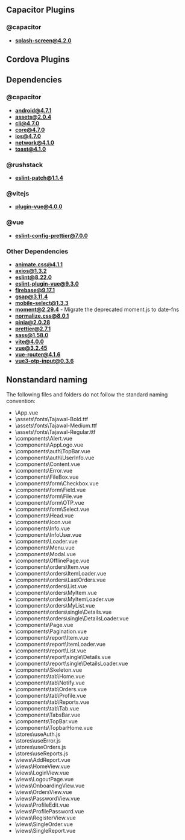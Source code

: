 ## Capacitor Plugins

### @capacitor
- **splash-screen@4.2.0**
## Cordova Plugins

## Dependencies

### @capacitor
- **android@4.7.1**
- **assets@2.0.4**
- **cli@4.7.0**
- **core@4.7.0**
- **ios@4.7.0**
- **network@4.1.0**
- **toast@4.1.0**
### @rushstack
- **eslint-patch@1.1.4**
### @vitejs
- **plugin-vue@4.0.0**
### @vue
- **eslint-config-prettier@7.0.0**
### Other Dependencies
- **animate.css@4.1.1**
- **axios@1.3.2**
- **eslint@8.22.0**
- **eslint-plugin-vue@9.3.0**
- **firebase@9.17.1**
- **gsap@3.11.4**
- **mobile-select@1.3.3**
- **moment@2.29.4** - Migrate the deprecated moment.js to date-fns
- **normalize.css@8.0.1**
- **pinia@2.0.28**
- **prettier@2.7.1**
- **sass@1.58.0**
- **vite@4.0.0**
- **vue@3.2.45**
- **vue-router@4.1.6**
- **vue3-otp-input@0.3.6**


## Nonstandard naming
The following files and folders do not follow the standard naming convention:

- \App.vue
- \assets\fonts\Tajawal-Bold.ttf
- \assets\fonts\Tajawal-Medium.ttf
- \assets\fonts\Tajawal-Regular.ttf
- \components\Alert.vue
- \components\AppLogo.vue
- \components\auth\TopBar.vue
- \components\auth\UserInfo.vue
- \components\Content.vue
- \components\Error.vue
- \components\FileBox.vue
- \components\form\Checkbox.vue
- \components\form\Field.vue
- \components\form\File.vue
- \components\form\OTP.vue
- \components\form\Select.vue
- \components\Head.vue
- \components\Icon.vue
- \components\Info.vue
- \components\InfoUser.vue
- \components\Loader.vue
- \components\Menu.vue
- \components\Modal.vue
- \components\OfflinePage.vue
- \components\orders\Item.vue
- \components\orders\ItemLoader.vue
- \components\orders\LastOrders.vue
- \components\orders\List.vue
- \components\orders\MyItem.vue
- \components\orders\MyItemLoader.vue
- \components\orders\MyList.vue
- \components\orders\single\Details.vue
- \components\orders\single\DetailsLoader.vue
- \components\Page.vue
- \components\Pagination.vue
- \components\report\Item.vue
- \components\report\ItemLoader.vue
- \components\report\List.vue
- \components\report\single\Details.vue
- \components\report\single\DetailsLoader.vue
- \components\Skeleton.vue
- \components\tab\Home.vue
- \components\tab\Notify.vue
- \components\tab\Orders.vue
- \components\tab\Profile.vue
- \components\tab\Reports.vue
- \components\tab\Tab.vue
- \components\TabsBar.vue
- \components\TopBar.vue
- \components\TopbarHome.vue
- \stores\useAuth.js
- \stores\useError.js
- \stores\useOrders.js
- \stores\useReports.js
- \views\AddReport.vue
- \views\HomeView.vue
- \views\LoginView.vue
- \views\LogoutPage.vue
- \views\OnboardingView.vue
- \views\OrdersView.vue
- \views\PasswordView.vue
- \views\ProfileEdit.vue
- \views\ProfilePassword.vue
- \views\RegisterView.vue
- \views\SingleOrder.vue
- \views\SingleReport.vue
